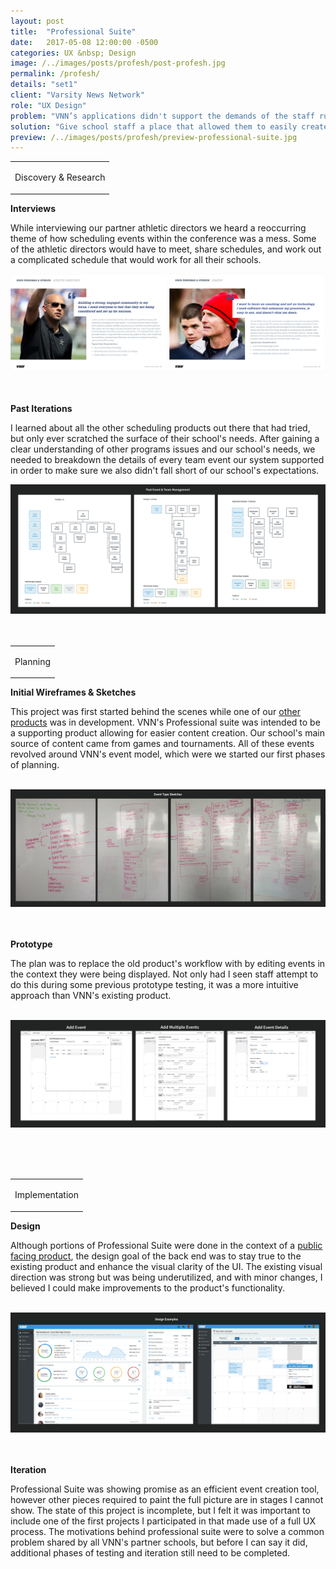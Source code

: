 ```yaml
---
layout: post
title:  "Professional Suite"
date:   2017-05-08 12:00:00 -0500
categories: UX &nbsp; Design
image: /../images/posts/profesh/post-profesh.jpg
permalink: /profesh/
details: "set1"
client: "Varsity News Network"
role: "UX Design"
problem: "VNN’s applications didn't support the demands of the staff running the schools programs. Especially when it came to scheduling, and managing events."
solution: "Give school staff a place that allowed them to easily create, manage, and share important schedule information."
preview: /../images/posts/profesh/preview-professional-suite.jpg
---
```


<table class="post-content-section-title">
  <tr>
    <td>
      <p class="section-title">Discovery & Research</p>
    </td>
  </tr>
</table>


**Interviews**

While interviewing our partner athletic directors we heard a reoccurring theme of how scheduling events within the conference was a mess. Some of the athletic directors would have to meet, share schedules, and work out a complicated schedule that would work for all their schools.


![Personae](/../images/posts/profesh/profesh-personas.png)
<br>
<br>
<br>


**Past Iterations**

I learned about all the other scheduling products out there that had tried, but only ever scratched the surface of their school's needs. After gaining a clear understanding of other programs issues and our school's needs, we needed to breakdown the details of every team event our system supported in order to make sure we also didn't fall short of our school's expectations.


![Old Product Sitemap](/../images/posts/profesh/profesh-sitemaps.png)
<br>
<br>
<br>


<table class="post-content-section-title">
  <tr>
    <td>
      <p class="section-title">Planning</p>
    </td>
  </tr>
</table>


**Initial Wireframes & Sketches**

This project was first started behind the scenes while one of our <a href="/sports-hub/">other products</a> was in development. VNN's Professional suite was intended to be a supporting product allowing for easier content creation. Our school's main source of content came from games and tournaments. All of these events revolved around VNN's event model, which were we started our first phases of planning.
<br>
<br>


![Whiteboard Sketches](/../images/posts/profesh/profesh-whiteboard-sketches.png)
<br>
<br>
<br>


**Prototype**

The plan was to replace the old product's workflow with by editing events in the context they were being displayed. Not only had I seen staff attempt to do this during some previous prototype testing, it was a more intuitive approach than VNN's existing product.
<br>
<br>


![Home](/../images/posts/profesh/profesh-prototype.png)

<br>
<br>
<br>

<table class="post-content-section-title">
  <tr>
    <td>
      <p class="section-title">Implementation</p>
    </td>
  </tr>
</table>


**Design**

Although portions of Professional Suite were done in the context of a <a href="/sports-hub/">public facing product</a>, the design goal of the back end was to stay true to the existing product and enhance the visual clarity of the UI. The existing visual direction was strong but was being underutilized, and with minor changes, I believed I could make improvements to the product's functionality.
<br>
<br>

![Professional Suite Design Examples](/../images/posts/profesh/profesh-designs.png)
<br>
<br>
<br>

**Iteration**

Professional Suite was showing promise as an efficient event creation tool, however other pieces required to paint the full picture are in stages I cannot show. The state of this project is incomplete, but I felt it was important to include one of the first projects I participated in that made use of a full UX process. The motivations behind professional suite were to solve a common problem shared by all VNN's partner schools, but before I can say it did, additional phases of testing and iteration still need to be completed.
<br>
<br>
<br>
